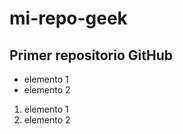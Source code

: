 # mi-repo-geek
## Primer repositorio GitHub

- elemento 1
- elemento 2 

1) elemento 1 
2) elemento 2 



